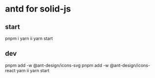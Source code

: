 # antd for solid-js

## start
pnpm i
yarn ii
yarn start

## dev
pnpm add -w @ant-design/icons-svg
pnpm add -w @ant-design/icons-react
yarn ii
yarn start
